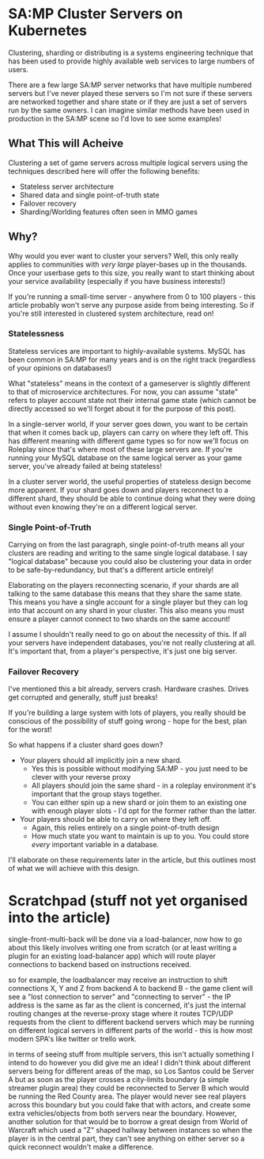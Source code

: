 # SA:MP Cluster Servers on Kubernetes

Clustering, sharding or distributing is a systems engineering technique that has been used to provide highly available web services to large numbers of users.

There are a few large SA:MP server networks that have multiple numbered servers but I've never played these servers so I'm not sure if these servers are networked together and share state or if they are just a set of servers run by the same owners. I can imagine similar methods have been used in production in the SA:MP scene so I'd love to see some examples!

## What This will Acheive

Clustering a set of game servers across multiple logical servers using the techniques described here will offer the following benefits:

- Stateless server architecture
- Shared data and single point-of-truth state
- Failover recovery
- Sharding/Worlding features often seen in MMO games

## Why?

Why would you ever want to cluster your servers? Well, this only really applies to communities with *very large* player-bases up in the thousands. Once your userbase gets to this size, you really want to start thinking about your service availability (especially if you have business interests!)

If you're running a small-time server - anywhere from 0 to 100 players - this article probably won't serve any purpose aside from being interesting. So if you're still interested in clustered system architecture, read on!

### Statelessness

Stateless services are important to highly-available systems. MySQL has been common in SA:MP for many years and is on the right track (regardless of your opinions on databases!)

What "stateless" means in the context of a gameserver is slightly different to that of microservice architectures. For now, you can assume "state" refers to player account state not their internal game state (which cannot be directly accessed so we'll forget about it for the purpose of this post).

In a single-server world, if your server goes down, you want to be certain that when it comes back up, players can carry on where they left off. This has different meaning with different game types so for now we'll focus on Roleplay since that's where most of these large servers are. If you're running your MySQL database on the same logical server as your game server, you've already failed at being stateless!

In a cluster server world, the useful properties of stateless design become more apparent. If your shard goes down and players reconnect to a different shard, they should be able to continue doing what they were doing without even knowing they're on a different logical server.

### Single Point-of-Truth

Carrying on from the last paragraph, single point-of-truth means all your clusters are reading and writing to the same single logical database. I say "logical database" because you could also be clustering your data in order to be safe-by-redundancy, but that's a different article entirely!

Elaborating on the players reconnecting scenario, if your shards are all talking to the same database this means that they share the same state. This means you have a single account for a single player but they can log into that account on any shard in your cluster. This also means you must ensure a player cannot connect to two shards on the same account!

I assume I shouldn't really need to go on about the necessity of this. If all your servers have independent databases, you're not really clustering at all. It's important that, from a player's perspective, it's just one big server.

### Failover Recovery

I've mentioned this a bit already, servers crash. Hardware crashes. Drives get corrupted and generally, stuff just breaks!

If you're building a large system with lots of players, you really should be conscious of the possibility of stuff going wrong - hope for the best, plan for the worst!

So what happens if a cluster shard goes down?

- Your players should all implicitly join a new shard.
  - Yes this is possible without modifying SA:MP - you just need to be clever with your reverse proxy
  - All players should join the same shard - in a roleplay environment it's important that the group stays together.
  - You can either spin up a new shard or join them to an existing one with enough player slots - I'd opt for the former rather than the latter.
- Your players should be able to carry on where they left off.
  - Again, this relies entirely on a single point-of-truth design
  - How much state you want to maintain is up to you. You could store *every* important variable in a database.

I'll elaborate on these requirements later in the article, but this outlines most of what we will achieve with this design.

# Scratchpad (stuff not yet organised into the article)

single-front-multi-back will be done via a load-balancer, now how to go about this likely involves writing one from scratch (or at least writing a plugin for an existing load-balancer app) which will route player connections to backend based on instructions received.

so for example, the loadbalancer may receive an instruction to shift connections X, Y and Z from backend A to backend B - the game client will see a "lost connection to server" and "connecting to server" - the IP address is the same as far as the client is concerned, it's just the internal routing changes at the reverse-proxy stage where it routes TCP/UDP requests from the client to different backend servers which may be running on different logical servers in different parts of the world - this is how most modern SPA's like twitter or trello work.

in terms of seeing stuff from multiple servers, this isn't actually something I intend to do however you did give me an idea! I didn't think about different servers being for different areas of the map, so Los Santos could be Server A but as soon as the player crosses a city-limits boundary (a simple streamer plugin area) they could be reconnected to Server B which would be running the Red County area. The player would never see real players across this boundary but you could fake that with actors, and create some extra vehicles/objects from both servers near the boundary. However, another solution for that would be to borrow a great design from World of Warcraft which used a "Z" shaped hallway between instances so when the player is in the central part, they can't see anything on either server so a quick reconnect wouldn't make a difference.
